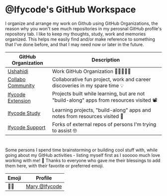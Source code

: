 # @Ifycode's GitHub Workspace
I organize and arrange my work on Github using GitHub Organizations, the reason why you won't see much repositories in my perosnal GitHub profile's repository tab. I like to keep my thoughts, study, work and memories organized. This helps me easily find and/or make reference to something that I've done before, and that I may need now or later in the future.

|GitHub Organization|Description|
|-- |-- |
|[Ushahidi](https://github.com/ushahidi)|Work GitHub Organization 💪🏽👷🏼‍♀️|
|[Collabo Community](https://github.com/collabo-community)|Collaborative fun project, work and career discoveries in my spare time 💡 |
|[Ifycode Extension](https://github.com/Ifycode-extension)|Projects built while learning, but are not "build-along" apps from resources visited 📽️ |
|[Ifycode Study](https://github.com/Ifycode-study)|Learning projects, "build-along" apps and notes from resources visited 📖 |
|[Ifycode Support](https://github.com/Ifycode-support)|Forks of external repos of persons I'm trying to assist 🤓 |

#

Some persons I spend time brainstorming or building cool stuff with, while going about my GitHub activities - listing myself first as I sooooo much love working with me! 🥰 Thanks to everyone who gave me their blessings to add them here, with their favorite or preferred emoji.

|Emoji|Profile|
|-- |-- |
|🙌🏽| [Mary @Ifycode](https://github.com/Ifycode) |
